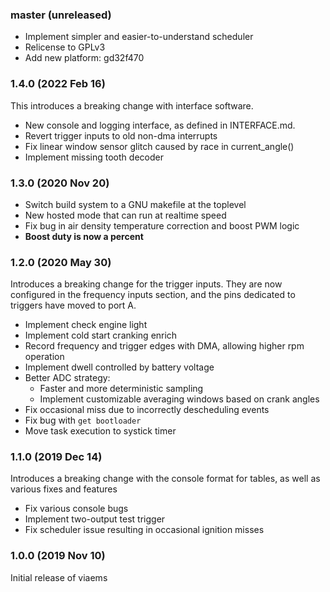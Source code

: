 ### master (unreleased)

 - Implement simpler and easier-to-understand scheduler
 - Relicense to GPLv3
 - Add new platform: gd32f470

### 1.4.0 (2022 Feb 16)
This introduces a breaking change with interface software.

- New console and logging interface, as defined in INTERFACE.md. 
- Revert trigger inputs to old non-dma interrupts
- Fix linear window sensor glitch caused by race in current_angle()
- Implement missing tooth decoder

### 1.3.0 (2020 Nov 20)
- Switch build system to a GNU makefile at the toplevel
- New hosted mode that can run at realtime speed
- Fix bug in air density temperature correction and boost PWM logic
- **Boost duty is now a percent**

### 1.2.0 (2020 May 30)
Introduces a breaking change for the trigger inputs. They are now configured in
the frequency inputs section, and the pins dedicated to triggers have moved to
port A.

- Implement check engine light
- Implement cold start cranking enrich
- Record frequency and trigger edges with DMA, allowing higher rpm operation
- Implement dwell controlled by battery voltage
- Better ADC strategy:
  - Faster and more deterministic sampling
  - Implement customizable averaging windows based on crank angles
- Fix occasional miss due to incorrectly descheduling events
- Fix bug with `get bootloader`
- Move task execution to systick timer

### 1.1.0 (2019 Dec 14)
Introduces a breaking change with the console format for tables, as well as
various fixes and features
- Fix various console bugs
- Implement two-output test trigger
- Fix scheduler issue resulting in occasional ignition misses


### 1.0.0 (2019 Nov 10)
Initial release of viaems
